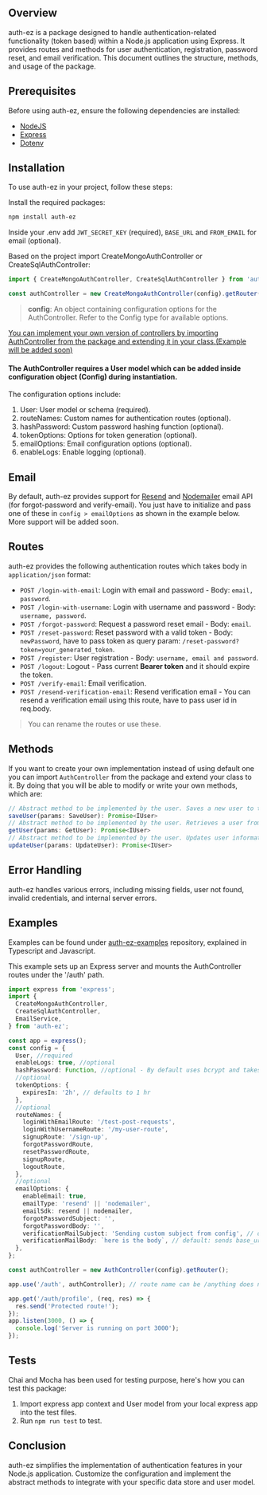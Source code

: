 ## Overview

auth-ez is a package designed to handle authentication-related functionality (token based) within a Node.js application using Express. It provides routes and methods for user authentication, registration, password reset, and email verification. This document outlines the structure, methods, and usage of the package.

## Prerequisites

<p>Before using auth-ez, ensure the following dependencies are installed:</p>

- [NodeJS](https://nodejs.org/en)
- [Express](https://expressjs.com/)
- [Dotenv](https://github.com/motdotla/dotenv#readme)

## Installation

To use auth-ez in your project, follow these steps:

Install the required packages:

```bash
npm install auth-ez
```

Inside your .env add `JWT_SECRET_KEY` (required), `BASE_URL` and `FROM_EMAIL` for email (optional).

Based on the project import CreateMongoAuthController or CreateSqlAuthController:

```typescript
import { CreateMongoAuthController, CreateSqlAuthController } from 'auth-ez';
```

```typescript
const authController = new CreateMongoAuthController(config).getRouter();
```

> **config**: An object containing configuration options for the AuthController. Refer to the Config type for available options.

<u>You can implement your own version of controllers by importing AuthController from the package and extending it in your class.(Example will be added soon)</u>

#### The AuthController requires a User model which can be added inside configuration object (Config) during instantiation.

The configuration options include:

1. User: User model or schema (required).
2. routeNames: Custom names for authentication routes (optional).
3. hashPassword: Custom password hashing function (optional).
4. tokenOptions: Options for token generation (optional).
5. emailOptions: Email configuration options (optional).
6. enableLogs: Enable logging (optional).

## Email

By default, auth-ez provides support for [Resend](https://resend.com/) and [Nodemailer](https://nodemailer.com/) email API (for forgot-password and verify-email). You just have to initialize and pass one of these in `config > emailOptions` as shown in the example below. More support will be added soon.

## Routes

auth-ez provides the following authentication routes which takes body in `application/json` format:

- `POST /login-with-email`: Login with email and password - Body: `email, password`.
- `POST /login-with-username`: Login with username and password - Body: `username, password`.
- `POST /forgot-password`: Request a password reset email - Body: `email`.
- `POST /reset-password`: Reset password with a valid token - Body: `newPassword`, have to pass token as query param: `/reset-password?token=your_generated_token`.
- `POST /register`: User registration - Body: `username, email and password`.
- `POST /logout`: Logout - Pass current **Bearer token** and it should expire the token.
- `POST /verify-email`: Email verification.
- `POST /resend-verification-email`: Resend verification email - You can resend a verification email using this route, have to pass user id in req.body.
 > You can rename the routes or use these.

## Methods

If you want to create your own implementation instead of using default one you can import `AuthController` from the package and extend your class to it. By doing that you will be able to modify or write your own methods, which are:

```typescript
// Abstract method to be implemented by the user. Saves a new user to the data store.
saveUser(params: SaveUser): Promise<IUser>
// Abstract method to be implemented by the user. Retrieves a user from the data store.
getUser(params: GetUser): Promise<IUser>
// Abstract method to be implemented by the user. Updates user information in the data store.
updateUser(params: UpdateUser): Promise<IUser>

```

## Error Handling

auth-ez handles various errors, including missing fields, user not found, invalid credentials, and internal server errors.

## Examples

Examples can be found under [auth-ez-examples](https://www.github.com/usaidpeerzada/auth-ez-examples) repository, explained in Typescript and Javascript.

This example sets up an Express server and mounts the AuthController routes under the '/auth' path.

```typescript
import express from 'express';
import {
  CreateMongoAuthController,
  CreateSqlAuthController,
  EmailService,
} from 'auth-ez';

const app = express();
const config = {
  User, //required
  enableLogs: true, //optional
  hashPassword: Function, //optional - By default uses bcrypt and takes saltRounds = 16;
  //optional
  tokenOptions: {
    expiresIn: '2h', // defaults to 1 hr
  },
  //optional
  routeNames: {
    loginWithEmailRoute: '/test-post-requests',
    loginWithUsernameRoute: '/my-user-route',
    signupRoute: '/sign-up',
    forgotPasswordRoute,
    resetPasswordRoute,
    signupRoute,
    logoutRoute,
  },
  //optional
  emailOptions: {
    enableEmail: true,
    emailType: 'resend' || 'nodemailer',
    emailSdk: resend || nodemailer,
    forgotPasswordSubject: '',
    forgotPasswordBody: '',
    verificationMailSubject: 'Sending custom subject from config', // default: Verify your email
    verificationMailBody: `here is the body`, // default: sends base_url?token=your_token in email;
  },
};

const authController = new AuthController(config).getRouter();

app.use('/auth', authController); // route name can be /anything does not necessarily have to be /auth

app.get('/auth/profile', (req, res) => {
  res.send('Protected route!');
});
app.listen(3000, () => {
  console.log('Server is running on port 3000');
});
```

## Tests

Chai and Mocha has been used for testing purpose, here's how you can test this package:

1. Import express app context and User model from your local express app into the test files.
2. Run `npm run test` to test.

## Conclusion

auth-ez simplifies the implementation of authentication features in your Node.js application. Customize the configuration and implement the abstract methods to integrate with your specific data store and user model.
